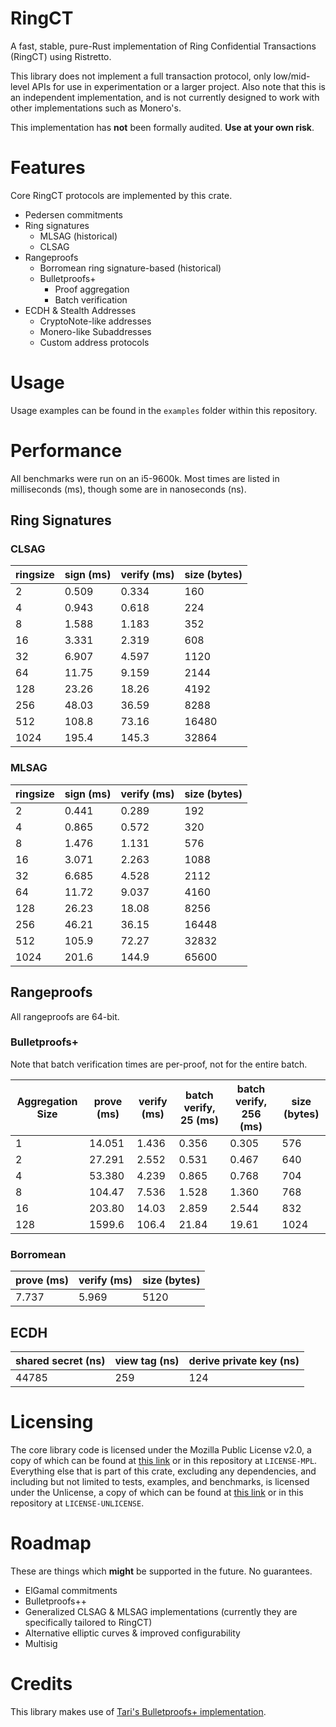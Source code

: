# RingCT

A fast, stable, pure-Rust implementation of Ring Confidential Transactions (RingCT) using Ristretto.

This library does not implement a full transaction protocol, only low/mid-level APIs for use in experimentation or a larger project.
Also note that this is an independent implementation, and is not currently designed to work with other implementations such as Monero's.

This implementation has **not** been formally audited. **Use at your own risk**.

# Features

Core RingCT protocols are implemented by this crate.

* Pedersen commitments
* Ring signatures
    * MLSAG (historical)
    * CLSAG
* Rangeproofs
    * Borromean ring signature-based (historical)
    * Bulletproofs+
        * Proof aggregation
        * Batch verification
* ECDH & Stealth Addresses
    * CryptoNote-like addresses
    * Monero-like Subaddresses
    * Custom address protocols

# Usage

Usage examples can be found in the `examples` folder within this repository.

# Performance

All benchmarks were run on an i5-9600k.
Most times are listed in milliseconds (ms), though some are in nanoseconds (ns).

## Ring Signatures

### CLSAG

| ringsize    |  sign (ms)  | verify (ms) | size (bytes) |
| ----------- | ----------- | ----------- | ------------ |
| 2           | 0.509       | 0.334       | 160          |
| 4           | 0.943       | 0.618       | 224          |
| 8           | 1.588       | 1.183       | 352          |
| 16          | 3.331       | 2.319       | 608          |
| 32          | 6.907       | 4.597       | 1120         |
| 64          | 11.75       | 9.159       | 2144         |
| 128         | 23.26       | 18.26       | 4192         |
| 256         | 48.03       | 36.59       | 8288         |
| 512         | 108.8       | 73.16       | 16480        |
| 1024        | 195.4       | 145.3       | 32864        |

### MLSAG

| ringsize    | sign (ms)   | verify (ms) | size (bytes) |
| ----------- | ----------- | ----------- | ------------ |
| 2           | 0.441       | 0.289       | 192          |
| 4           | 0.865       | 0.572       | 320          |
| 8           | 1.476       | 1.131       | 576          |
| 16          | 3.071       | 2.263       | 1088         |
| 32          | 6.685       | 4.528       | 2112         |
| 64          | 11.72       | 9.037       | 4160         |
| 128         | 26.23       | 18.08       | 8256         |
| 256         | 46.21       | 36.15       | 16448        |
| 512         | 105.9       | 72.27       | 32832        |
| 1024        | 201.6       | 144.9       | 65600        |

## Rangeproofs

All rangeproofs are 64-bit.

### Bulletproofs+

Note that batch verification times are per-proof, not for the entire batch.

| Aggregation Size | prove (ms) | verify (ms)  | batch verify, 25 (ms) | batch verify, 256 (ms) | size (bytes) |
| ---------------- | ---------- | ------------ | --------------------- | ---------------------- | ------------ |
| 1                | 14.051     | 1.436        | 0.356                 | 0.305                  | 576          |
| 2                | 27.291     | 2.552        | 0.531                 | 0.467                  | 640          |
| 4                | 53.380     | 4.239        | 0.865                 | 0.768                  | 704          |
| 8                | 104.47     | 7.536        | 1.528                 | 1.360                  | 768          |
| 16               | 203.80     | 14.03        | 2.859                 | 2.544                  | 832          |
| 128              | 1599.6     | 106.4        | 21.84                 | 19.61                  | 1024         |

### Borromean

| prove (ms)  | verify (ms) | size (bytes) |
| ----------- | ----------- | ------------ |
| 7.737       | 5.969       | 5120         |

## ECDH

| shared secret (ns) | view tag (ns) | derive private key (ns) |
| ------------------ | ------------- | ----------------------- |
| 44785              | 259           | 124                     |


# Licensing

The core library code is licensed under the Mozilla Public License v2.0,
a copy of which can be found at [this link](https://mozilla.org/MPL/2.0/)
or in this repository at `LICENSE-MPL`.
Everything else that is part of this crate, excluding any dependencies,
and including but not limited to tests, examples, and benchmarks, is licensed under the Unlicense,
a copy of which can be found at [this link](https://unlicense.org/)
or in this repository at `LICENSE-UNLICENSE`.

# Roadmap

These are things which **might** be supported in the future. No guarantees.

* ElGamal commitments
* Bulletproofs++
* Generalized CLSAG & MLSAG implementations (currently they are specifically tailored to RingCT)
* Alternative elliptic curves & improved configurability
* Multisig

# Credits

This library makes use of
[Tari's Bulletproofs+ implementation](https://github.com/tari-project/bulletproofs-plus).
